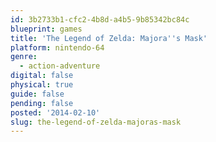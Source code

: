 ```yaml
---
id: 3b2733b1-cfc2-4b8d-a4b5-9b85342bc84c
blueprint: games
title: 'The Legend of Zelda: Majora''s Mask'
platform: nintendo-64
genre:
  - action-adventure
digital: false
physical: true
guide: false
pending: false
posted: '2014-02-10'
slug: the-legend-of-zelda-majoras-mask
---
```

